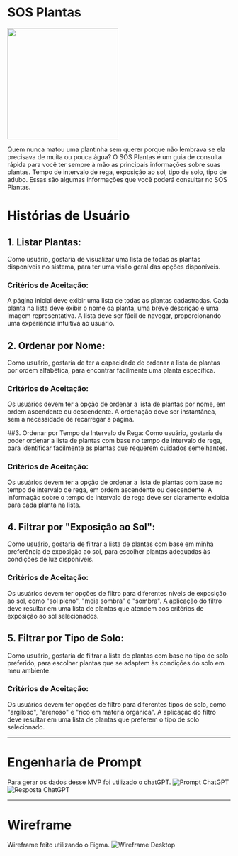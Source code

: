 # SOS Plantas

<picture>
  <source media="(prefers-color-scheme: dark)" srcset="https://github.com/myakiju/dataverse/blob/feat/update-readme/src/static/readme-icon.jpg">
  <source media="(prefers-color-scheme: light)" srcset="https://github.com/myakiju/dataverse/blob/feat/update-readme/src/static/readme-icon.jpg">
  <img src="https://github.com/myakiju/dataverse/blob/feat/update-readme/src/static/readme-icon.jpg" width="250px">
</picture>

Quem nunca matou uma plantinha sem querer porque não lembrava se ela precisava de muita ou pouca água? O SOS Plantas é um guia de consulta rápida para você ter sempre à mão as principais informações sobre suas plantas. Tempo de intervalo de rega, exposição ao sol, tipo de solo, tipo de adubo. Essas são algumas informações que você poderá consultar no SOS Plantas.

# Histórias de Usuário

## 1. Listar Plantas:

Como usuário, gostaria de visualizar uma lista de todas as plantas disponíveis no sistema, para ter uma visão geral das opções disponíveis.

### Critérios de Aceitação:

A página inicial deve exibir uma lista de todas as plantas cadastradas.
Cada planta na lista deve exibir o nome da planta, uma breve descrição e uma imagem representativa.
A lista deve ser fácil de navegar, proporcionando uma experiência intuitiva ao usuário.

## 2. Ordenar por Nome:

Como usuário, gostaria de ter a capacidade de ordenar a lista de plantas por ordem alfabética, para encontrar facilmente uma planta específica.

### Critérios de Aceitação:

Os usuários devem ter a opção de ordenar a lista de plantas por nome, em ordem ascendente ou descendente.
A ordenação deve ser instantânea, sem a necessidade de recarregar a página.

##3. Ordenar por Tempo de Intervalo de Rega:
Como usuário, gostaria de poder ordenar a lista de plantas com base no tempo de intervalo de rega, para identificar facilmente as plantas que requerem cuidados semelhantes.

### Critérios de Aceitação:

Os usuários devem ter a opção de ordenar a lista de plantas com base no tempo de intervalo de rega, em ordem ascendente ou descendente.
A informação sobre o tempo de intervalo de rega deve ser claramente exibida para cada planta na lista.

## 4. Filtrar por "Exposição ao Sol":

Como usuário, gostaria de filtrar a lista de plantas com base em minha preferência de exposição ao sol, para escolher plantas adequadas às condições de luz disponíveis.

### Critérios de Aceitação:

Os usuários devem ter opções de filtro para diferentes níveis de exposição ao sol, como "sol pleno", "meia sombra" e "sombra".
A aplicação do filtro deve resultar em uma lista de plantas que atendem aos critérios de exposição ao sol selecionados.

## 5. Filtrar por Tipo de Solo:

Como usuário, gostaria de filtrar a lista de plantas com base no tipo de solo preferido, para escolher plantas que se adaptem às condições do solo em meu ambiente.

### Critérios de Aceitação:

Os usuários devem ter opções de filtro para diferentes tipos de solo, como "argiloso", "arenoso" e "rico em matéria orgânica".
A aplicação do filtro deve resultar em uma lista de plantas que preferem o tipo de solo selecionado.

---

# Engenharia de Prompt

Para gerar os dados desse MVP foi utilizado o chatGPT.
![Prompt ChatGPT](https://github.com/myakiju/dataverse/assets/5480273/9a98b1ee-2853-44c4-a406-9b2489039baa)
![Resposta ChatGPT](https://github.com/myakiju/dataverse/assets/5480273/a85cb58e-085f-4eb5-9ac5-1b1ed9944721)

---
# Wireframe
Wireframe feito utilizando o Figma. 
![Wireframe Desktop](https://github.com/myakiju/dataverse/assets/5480273/d36a7544-87a1-42dd-bbe7-228302e25b3e)

